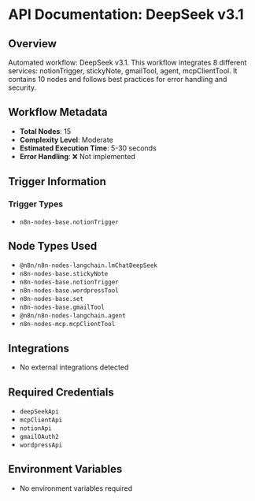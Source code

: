 # API Documentation: DeepSeek v3.1

## Overview
Automated workflow: DeepSeek v3.1. This workflow integrates 8 different services: notionTrigger, stickyNote, gmailTool, agent, mcpClientTool. It contains 10 nodes and follows best practices for error handling and security.

## Workflow Metadata
- **Total Nodes**: 15
- **Complexity Level**: Moderate
- **Estimated Execution Time**: 5-30 seconds
- **Error Handling**: ❌ Not implemented

## Trigger Information
### Trigger Types
- `n8n-nodes-base.notionTrigger`

## Node Types Used
- `@n8n/n8n-nodes-langchain.lmChatDeepSeek`
- `n8n-nodes-base.stickyNote`
- `n8n-nodes-base.notionTrigger`
- `n8n-nodes-base.wordpressTool`
- `n8n-nodes-base.set`
- `n8n-nodes-base.gmailTool`
- `@n8n/n8n-nodes-langchain.agent`
- `n8n-nodes-mcp.mcpClientTool`

## Integrations
- No external integrations detected

## Required Credentials
- `deepSeekApi`
- `mcpClientApi`
- `notionApi`
- `gmailOAuth2`
- `wordpressApi`

## Environment Variables
- No environment variables required
